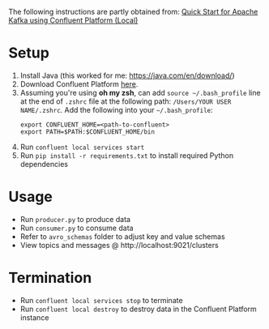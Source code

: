 The following instructions are partly obtained from: [Quick Start for Apache Kafka using Confluent Platform (Local)](https://docs.confluent.io/platform/current/quickstart/ce-quickstart.html#ce-quickstart)

# Setup
1. Install Java (this worked for me: https://java.com/en/download/)
2. Download Confluent Platform [here](https://www.confluent.io/download/?_ga=2.124058184.397616571.1621250059-1943697987.1618994787&_gac=1.94586478.1621264796.CjwKCAjwqIiFBhAHEiwANg9szhZyjB7kj_mBswZeuGh7KLTJn5EISsJlgxxXMFC0RY2CNs3JevZF6BoCYREQAvD_BwE).
2. Assuming you're using **oh my zsh**, can add `source ~/.bash_profile` line at the end of `.zshrc` file at the following
   path: `/Users/YOUR USER NAME/.zshrc`. Add the following into your `~/.bash_profile`:
   ```
   export CONFLUENT_HOME=<path-to-confluent>
   export PATH=$PATH:$CONFLUENT_HOME/bin
   ```
3. Run `confluent local services start`
4. Run `pip install -r requirements.txt` to install required Python dependencies

# Usage
* Run `producer.py` to produce data
* Run `consumer.py` to consume data
* Refer to `avro_schemas` folder to adjust key and value schemas
* View topics and messages @ http://localhost:9021/clusters

# Termination
* Run `confluent local services stop` to terminate
* Run `confluent local destroy` to destroy data in the Confluent Platform instance
